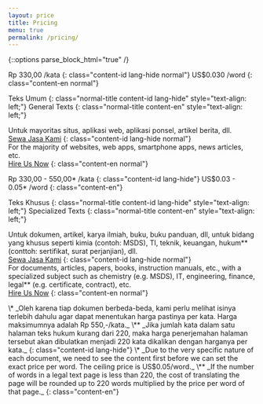 ```yaml
---
layout: price
title: Pricing
menu: true
permalink: /pricing/
---
```


{::options parse_block_html="true" /}
<div class="nice-offer">
<span class="price-general">Rp 330,00<span>
<span class="normal">/kata</span> 
{: class="content-id lang-hide normal"}
<span class="price-general">US$0.030<span>
<span class="normal">/word</span> 
{: class="content-en normal"}

Teks Umum
{: class="normal-title content-id lang-hide" style="text-align: left;"}
General Texts
{: class="normal-title content-en" style="text-align: left;"}

Untuk mayoritas situs, aplikasi web, aplikasi ponsel, artikel berita, dll.  
<span class="hire-btn-gen">[Sewa Jasa Kami][hire-us]</span>
{: class="content-id lang-hide normal"}  
For the majority of websites, web apps, smartphone apps, news articles, 
etc.  
<span class="hire-btn-gen">[Hire Us Now][hire-us]</span>
{: class="content-en normal"}  
</div>


<div class="great-offer">  
<span class="price-special">Rp 330,00 - 550,00*<span>
<span class="normal">/kata</span> 
{: class="content-id lang-hide"}
<span class="price-special">US$0.03 - 0.05*<span>
<span class="normal">/word</span> 
{: class="content-en"}

Teks Khusus
{: class="normal-title content-id lang-hide" style="text-align: left;"}
Specialized Texts
{: class="normal-title content-en" style="text-align: left;"}

Untuk dokumen, artikel, karya ilmiah, buku, buku panduan, dll, untuk bidang 
yang khusus seperti kimia (contoh: MSDS), TI, teknik, keuangan, hukum** 
(conttoh: sertifikat, surat perjanjian), dll.   
<span class="hire-btn-spec">[Sewa Jasa Kami][hire-us]</span>
{: class="content-id lang-hide normal"}  
For documents, articles, papers, books, instruction manuals, etc., with a 
specialized subject such as chemistry (e.g. MSDS), IT, engineering, 
finance, legal** (e.g. certificate, contract), etc.  
<span class="hire-btn-spec">[Hire Us Now][hire-us]</span>
{: class="content-en normal"}  
</div>  

<div class="price-footnote">
\* _Oleh karena tiap dokumen berbeda-beda, kami perlu melihat isinya
terlebih dahulu agar dapat menentukan harga pastinya per kata. Harga 
maksimumnya adalah Rp 550,-/kata._  
\** _Jika jumlah kata dalam satu halaman teks hukum kurang dari 220, 
maka harga penerjemahan halaman tersebut akan dibulatkan menjadi 220 kata 
dikalikan dengan harganya per kata._
{: class="content-id lang-hide"}
\* _Due to the very specific nature of each document, we need to see the 
content first before we can set the exact price per word. The ceiling 
price is US$0.05/word._  
\** _If the number of words in a legal text page is less than 220, the 
cost of translating the page will be rounded up to 220 words multiplied by 
the price per word of that page._
{: class="content-en"}
</div>

[hire-us]: mailto:settrans.eits@gmail.com
